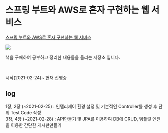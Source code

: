 스프링 부트와 AWS로 혼자 구현하는 웹 서비스
===



[스프링 부트와 AWS로 혼자 구현하는 웹 서비스 ](https://github.com/jojoldu/freelec-springboot2-webservice)

<img src = https://github.com/jojoldu/junior-recruit-scheduler/raw/master/images/springboot.jpg>

책을 구매하여 공부하고 정리한 내용들을 올리는 저장소 입니다. <br>

<Br>

시작(2021-02-24)~ 현재 진행중

log
---

1장, 2장 (~2021-02-25) : 인텔리제이 환경 설정 및 기본적인 Controller를 생성 후 단위 Test Code 작성<br>
3장, 4장 (~2021-02-28) : API만들기 및 JPA를 이용하여 DB에 CRUD, 템플릿 엔진을 이용한 간단한 게시판만들기
